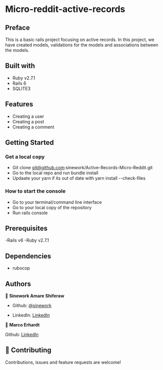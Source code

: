 # Micro-reddit-active-records
## Preface
This is a basic rails project focusing on active records. In this project, we have created models, validations for the models and associations between the models.
## Built with
- Ruby v2.7.1
- Rails 6
- SQLITE3
## Features
- Creating a user
- Creating a post
- Creating a comment

## Getting Started
### Get a local copy

- Git clone git@github.com:sinework/Active-Records-Micro-Reddit.git
- Go to the local repo and run bundle install
- Updaate your yarn if its out of date with yarn install --check-files

### How to start the console
- Go to your terminal/command line interface
- Go to your local copy of the repository
- Run rails console

## Prerequisites 
-Rails v6
-Ruby v2.7.1

## Dependencies
- rubocop 

## Authors

👤 **Sinework Amare Shiferaw**

- Github: [@sinework](https://github.com/sinework)

- LinkedIn: [LinkedIn](https://www.linkedin.com/in/sinework-amare-731a6a125/)

👤 **Marco Erhardt**

Github: [LinkedIn](@marcode95)

## 🤝 Contributing

Contributions, issues and feature requests are welcome!